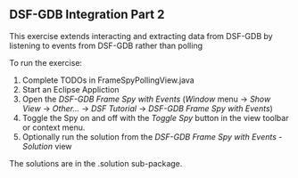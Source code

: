 DSF-GDB Integration Part 2
--------------------------

This exercise extends interacting and extracting data from DSF-GDB by
listening to events from DSF-GDB rather than polling

To run the exercise:

 1. Complete TODOs in FrameSpyPollingView.java
 2. Start an Eclipse Appliction
 3. Open the _DSF-GDB Frame Spy with Events_ (_Window_ menu -> _Show View_ -> _Other..._ -> _DSF Tutorial_ -> _DSF-GDB Frame Spy with Events_)
 4. Toggle the Spy on and off with the _Toggle Spy_ button in the view toolbar or context menu.
 5. Optionally run the solution from the _DSF-GDB Frame Spy with Events - Solution_ view
 
The solutions are in the .solution sub-package. 

